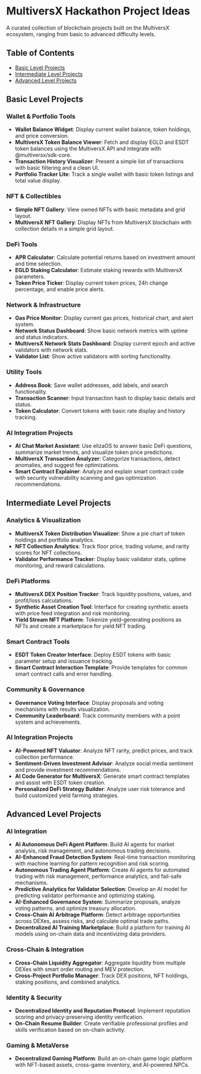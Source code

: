 # MultiversX Hackathon Project Ideas
A curated collection of blockchain projects built on the MultiversX ecosystem, ranging from basic to advanced difficulty levels.

## Table of Contents
- [Basic Level Projects](#basic-level-projects)
- [Intermediate Level Projects](#intermediate-level-projects)
- [Advanced Level Projects](#advanced-level-projects)

## Basic Level Projects

### Wallet & Portfolio Tools
- **Wallet Balance Widget**: Display current wallet balance, token holdings, and price conversion.
- **MultiversX Token Balance Viewer**: Fetch and display EGLD and ESDT token balances using the MultiversX API and integrate with @multiversx/sdk-core.
- **Transaction History Visualizer**: Present a simple list of transactions with basic filtering and a clean UI.
- **Portfolio Tracker Lite**: Track a single wallet with basic token listings and total value display.

### NFT & Collectibles
- **Simple NFT Gallery**: View owned NFTs with basic metadata and grid layout.
- **MultiversX NFT Gallery**: Display NFTs from MultiversX blockchain with collection details in a simple grid layout.

### DeFi Tools
- **APR Calculator**: Calculate potential returns based on investment amount and time selection.
- **EGLD Staking Calculator**: Estimate staking rewards with MultiversX parameters.
- **Token Price Ticker**: Display current token prices, 24h change percentage, and enable price alerts.

### Network & Infrastructure
- **Gas Price Monitor**: Display current gas prices, historical chart, and alert system.
- **Network Status Dashboard**: Show basic network metrics with uptime and status indicators.
- **MultiversX Network Stats Dashboard**: Display current epoch and active validators with network stats.
- **Validator List**: Show active validators with sorting functionality.

### Utility Tools
- **Address Book**: Save wallet addresses, add labels, and search functionality.
- **Transaction Scanner**: Input transaction hash to display basic details and status.
- **Token Calculator**: Convert tokens with basic rate display and history tracking.

### AI Integration Projects
- **AI Chat Market Assistant**: Use elizaOS to answer basic DeFi questions, summarize market trends, and visualize token price predictions.
- **MultiversX Transaction Analyzer**: Categorize transactions, detect anomalies, and suggest fee optimizations.
- **Smart Contract Explainer**: Analyze and explain smart contract code with security vulnerability scanning and gas optimization recommendations.

## Intermediate Level Projects

### Analytics & Visualization
- **MultiversX Token Distribution Visualizer**: Show a pie chart of token holdings and portfolio analytics.
- **NFT Collection Analytics**: Track floor price, trading volume, and rarity scores for NFT collections.
- **Validator Performance Tracker**: Display basic validator stats, uptime monitoring, and reward calculations.

### DeFi Platforms
- **MultiversX DEX Position Tracker**: Track liquidity positions, values, and profit/loss calculations.
- **Synthetic Asset Creation Tool**: Interface for creating synthetic assets with price feed integration and risk monitoring.
- **Yield Stream NFT Platform**: Tokenize yield-generating positions as NFTs and create a marketplace for yield NFT trading.

### Smart Contract Tools
- **ESDT Token Creator Interface**: Deploy ESDT tokens with basic parameter setup and issuance tracking.
- **Smart Contract Interaction Template**: Provide templates for common smart contract calls and error handling.

### Community & Governance
- **Governance Voting Interface**: Display proposals and voting mechanisms with results visualization.
- **Community Leaderboard**: Track community members with a point system and achievements.

### AI Integration Projects
- **AI-Powered NFT Valuator**: Analyze NFT rarity, predict prices, and track collection performance.
- **Sentiment-Driven Investment Advisor**: Analyze social media sentiment and provide investment recommendations.
- **AI Code Generator for MultiversX**: Generate smart contract templates and assist with ESDT token creation.
- **Personalized DeFi Strategy Builder**: Analyze user risk tolerance and build customized yield farming strategies.

## Advanced Level Projects

### AI Integration
- **AI Autonomous DeFi Agent Platform**: Build AI agents for market analysis, risk management, and autonomous trading decisions.
- **AI-Enhanced Fraud Detection System**: Real-time transaction monitoring with machine learning for pattern recognition and risk scoring.
- **Autonomous Trading Agent Platform**: Create AI agents for automated trading with risk management, performance analytics, and fail-safe mechanisms.
- **Predictive Analytics for Validator Selection**: Develop an AI model for predicting validator performance and optimizing staking.
- **AI-Enhanced Governance System**: Summarize proposals, analyze voting patterns, and optimize treasury allocation.
- **Cross-Chain AI Arbitrage Platform**: Detect arbitrage opportunities across DEXes, assess risks, and calculate optimal trade paths.
- **Decentralized AI Training Marketplace**: Build a platform for training AI models using on-chain data and incentivizing data providers.

### Cross-Chain & Integration
- **Cross-Chain Liquidity Aggregator**: Aggregate liquidity from multiple DEXes with smart order routing and MEV protection.
- **Cross-Project Portfolio Manager**: Track DEX positions, NFT holdings, staking positions, and combined analytics.

### Identity & Security
- **Decentralized Identity and Reputation Protocol**: Implement reputation scoring and privacy-preserving identity verification.
- **On-Chain Resume Builder**: Create verifiable professional profiles and skills verification based on on-chain activity.

### Gaming & MetaVerse
- **Decentralized Gaming Platform**: Build an on-chain game logic platform with NFT-based assets, cross-game inventory, and AI-powered NPCs.
